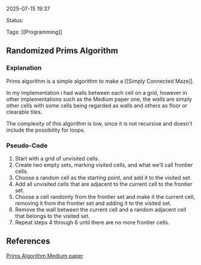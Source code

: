 2025-07-15 19:37

Status: 

Tags:  [[Programming]] 


## Randomized Prims Algorithm

### Explanation
Prims algorithm is a simple algorithm to make a [[Simply Connected Maze]].

In my implementation i had walls between each cell on a grid, however in other implementations such as the Medium paper one, the *walls* are simply other cells with some cells being regarded as walls and others as floor or clearable tiles.

The complexity of this algorithm is low, since it is not recursive and doesn't include the possibility for loops.
### Pseudo-Code

1. Start with a grid of unvisited cells.
2. Create two empty sets, marking visited cells, and what we’ll call frontier cells.
3. Choose a random cell as the starting point, and add it to the visited set.
4. Add all unvisited cells that are adjacent to the current cell to the frontier set.
5. Choose a cell randomly from the frontier set and make it the current cell, removing it from the frontier set and adding it to the visited set.
6. Remove the wall between the current cell and a random adjacent cell that belongs to the visited set.
7. Repeat steps 4 through 6 until there are no more frontier cells.


## References
[Prims Algorithm Medium paper](https://cantwell-tom.medium.com/prims-algorithm-as-a-maze-in-javascript-aec7415ad2cd)

